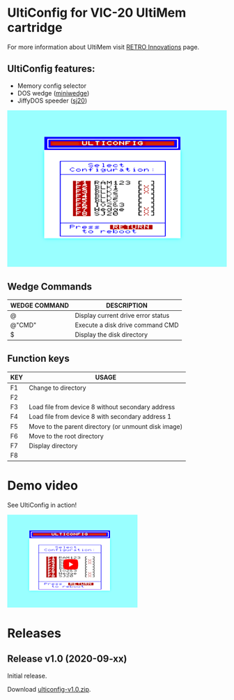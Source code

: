 # UltiConfig for VIC-20 UltiMem cartridge

For more information about UltiMem visit
[RETRO Innovations](http://www.go4retro.com/products/ultimem/) page.

## UltiConfig features:

- Memory config selector
- DOS wedge ([miniwedge](https://github.com/ops/miniwedge))
- JiffyDOS speeder ([sj20](https://github.com/ops/sj20))

![START_SCREEN](screenshot-01.png)

## Wedge Commands

|WEDGE COMMAND|DESCRIPTION|
|---|---|
|@|Display current drive error status|
|@"CMD"|Execute a disk drive command CMD|
|$|Display the disk directory|


## Function keys

|KEY|USAGE|
|---|---|
|F1|Change to directory|
|F2| |
|F3|Load file from device 8 without secondary address|
|F4|Load file from device 8 with secondary address 1|
|F5|Move to the parent directory (or unmount disk image)|
|F6|Move to the root directory|
|F7|Display directory|
|F8| |

# Demo video

See UltiConfig in action!

[![VIDEO](yt.png)](https://www.youtube.com/watch?v=dYfJjZB2K4U)

# Releases

## Release v1.0 (2020-09-xx)

Initial release.

Download [ulticonfig-v1.0.zip](releases/ulticonfig-v1.0.zip).
